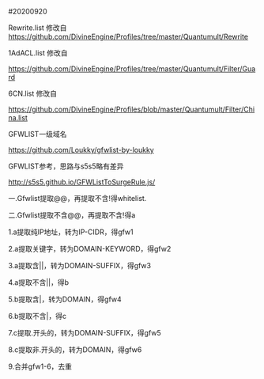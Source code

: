 #20200920

Rewrite.list 修改自
https://github.com/DivineEngine/Profiles/tree/master/Quantumult/Rewrite

1AdACL.list
修改自

https://github.com/DivineEngine/Profiles/tree/master/Quantumult/Filter/Guard

6CN.list 
修改自

https://github.com/DivineEngine/Profiles/blob/master/Quantumult/Filter/China.list

GFWLIST一级域名

https://github.com/Loukky/gfwlist-by-loukky

GFWLIST参考，思路与s5s5略有差异

http://s5s5.github.io/GFWListToSurgeRule.js/

一.Gfwlist提取@@，再提取不含!得whitelist.

二.Gfwlist提取不含@@，再提取不含!得a

1.a提取纯IP地址，转为IP-CIDR，得gfw1

2.a提取关键字，转为DOMAIN-KEYWORD，得gfw2

3.a提取含||，转为DOMAIN-SUFFIX，得gfw3

4.a提取不含||，得b

5.b提取含|，转为DOMAIN，得gfw4

6.b提取不含|，得c

7.c提取.开头的，转为DOMAIN-SUFFIX，得gfw5

8.c提取非.开头的，转为DOMAIN，得gfw6

9.合并gfw1-6，去重
